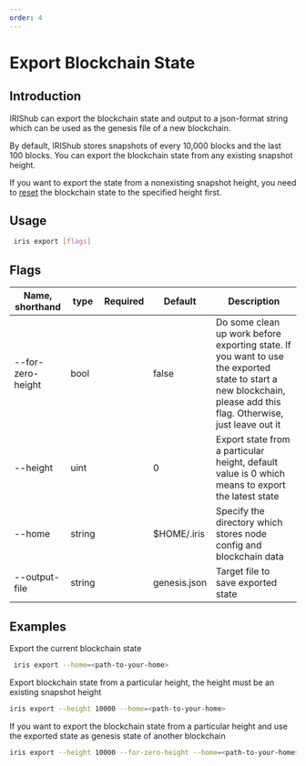 ```yaml
---
order: 4
---
```


# Export Blockchain State

## Introduction

IRIShub can export the blockchain state and output to a json-format string which can be used as the genesis file of a new blockchain.

By default, IRIShub stores snapshots of every 10,000 blocks and the last 100 blocks. You can export the blockchain state from any existing snapshot height.

If you want to export the state from a nonexisting snapshot height, you need to [reset](local-testnet.md#iris-reset) the blockchain state to the specified height first.

## Usage

```bash
 iris export [flags]
```

## Flags

| Name, shorthand   | type   | Required | Default      | Description                                                  |
| ----------------- | ------ | -------- | ------------ | ------------------------------------------------------------ |
| --for-zero-height | bool   |          | false        | Do some clean up work before exporting state. If you want to use the exported state to start a new blockchain, please add this flag. Otherwise, just leave out it |
| --height          | uint   |          | 0            | Export state from a particular height, default value is 0 which means to export the latest state |
| --home            | string |          | $HOME/.iris  | Specify the directory which stores node config and blockchain data |
| --output-file     | string |          | genesis.json | Target file to save exported state                           |

## Examples

Export the current blockchain state

```bash
 iris export --home=<path-to-your-home>
```

Export blockchain state from a particular height, the height must be an existing snapshot height

```bash
iris export --height 10000 --home=<path-to-your-home>
```

If you want to export the blockchain state from a particular height and use the exported state as genesis state of another blockchain

```bash
iris export --height 10000 --for-zero-height --home=<path-to-your-home>
```
